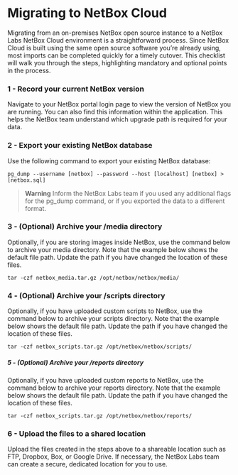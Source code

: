 # Migrating to NetBox Cloud

Migrating from an on-premises NetBox open source instance to a NetBox Labs NetBox Cloud environment is a straightforward
process. Since NetBox Cloud is built using the same open source software you’re already using, most imports can be
completed quickly for a timely cutover. This checklist will walk you through the steps, highlighting mandatory and optional
points in the process.

### 1 - Record your current NetBox version

Navigate to your NetBox portal login page to view the version of NetBox you are running. You can also find this information
within the application. This helps the NetBox team understand which upgrade path is required for your data.

### 2 - Export your existing NetBox database

Use the following command to export your existing NetBox database:

```shell
pg_dump --username [netbox] --password --host [localhost] [netbox] > [netbox.sql]
```

> **Warning**
> Inform the NetBox Labs team if you used any additional flags for the pg_dump command, or if you exported the data to a
different format.

### 3 - (Optional) Archive your /media directory

Optionally, if you are storing images inside NetBox, use the command below to archive your media directory. Note that the
example below shows the default file path. Update the path if you have changed the location of these files.

```shell
tar -czf netbox_media.tar.gz /opt/netbox/netbox/media/
```

### 4 - (Optional) Archive your /scripts directory

Optionally, if you have uploaded custom scripts to NetBox, use the command below to archive your scripts directory. Note that
the example below shows the default file path. Update the path if you have changed the location of these files.

```shell
tar -czf netbox_scripts.tar.gz /opt/netbox/netbox/scripts/
```

##### 5 - (Optional) Archive your /reports directory

Optionally, if you have uploaded custom reports to NetBox, use the command below to archive your reports directory. Note
that the example below shows the default file path. Update the path if you have changed the location of these files.

```shell
tar -czf netbox_scripts.tar.gz /opt/netbox/netbox/reports/
```

### 6 - Upload the files to a shared location

Upload the files created in the steps above to a shareable location such as FTP, Dropbox, Box, or Google Drive. If necessary, the
NetBox Labs team can create a secure, dedicated location for you to use.